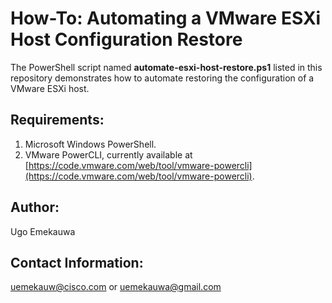 # How-To: Automating a VMware ESXi Host Configuration Restore

The PowerShell script named **automate-esxi-host-restore.ps1** listed in this repository demonstrates how to automate restoring the configuration of a VMware ESXi host.

## Requirements:
  1. Microsoft Windows PowerShell.
  2. VMware PowerCLI, currently available at [https://code.vmware.com/web/tool/vmware-powercli](https://code.vmware.com/web/tool/vmware-powercli).

## Author:
Ugo Emekauwa

## Contact Information:
uemekauw@cisco.com or uemekauwa@gmail.com
